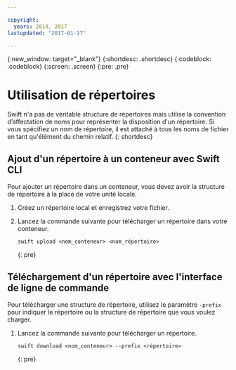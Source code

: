 ```yaml
---

copyright:
  years: 2014, 2017
lastupdated: "2017-01-17"

---
```

{:new_window: target="_blank"}
{:shortdesc: .shortdesc}
{:codeblock: .codeblock}
{:screen: .screen}
{:pre: .pre}

# Utilisation de répertoires

Swift n'a pas de véritable structure de répertoires mais utilise la convention d’affectation de noms pour représenter la disposition d'un répertoire. Si vous spécifiez un nom de répertoire, il est attaché à tous les noms de fichier en tant qu'élément du chemin relatif.
{: shortdesc}

## Ajout d'un répertoire à un conteneur avec Swift CLI

Pour ajouter un répertoire dans un conteneur, vous devez avoir la structure de répertoire à la place de votre unité locale.

1. Créez un répertoire local et enregistrez votre fichier.
2. Lancez la commande suivante pour télécharger un répertoire dans votre conteneur.

    ```
    swift upload <nom_conteneur> <nom_répertoire>
    ```
    {: pre}

## Téléchargement d'un répertoire avec l'interface de ligne de commande
Pour télécharger une structure de répertoire, utilisez le paramètre `-prefix` pour indiquer le répertoire ou la structure de répertoire que vous voulez charger.

1. Lancez la commande suivante pour télécharger un répertoire.

    ```
    swift download <nom_conteneur> --prefix <répertoire>
    ```
    {: pre}

